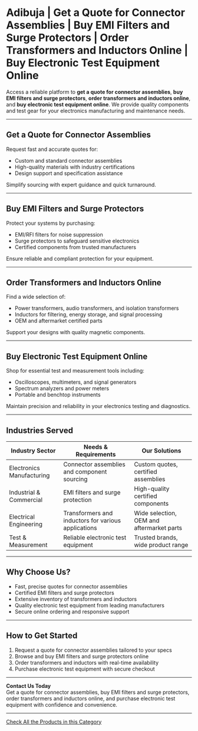 # Adibuja | Get a Quote for Connector Assemblies | Buy EMI Filters and Surge Protectors | Order Transformers and Inductors Online | Buy Electronic Test Equipment Online

Access a reliable platform to **get a quote for connector assemblies**, **buy EMI filters and surge protectors**, **order transformers and inductors online**, and **buy electronic test equipment online**. We provide quality components and test gear for your electronics manufacturing and maintenance needs.

---

## Get a Quote for Connector Assemblies

Request fast and accurate quotes for:

- Custom and standard connector assemblies  
- High-quality materials with industry certifications  
- Design support and specification assistance  

Simplify sourcing with expert guidance and quick turnaround.

---

## Buy EMI Filters and Surge Protectors

Protect your systems by purchasing:

- EMI/RFI filters for noise suppression  
- Surge protectors to safeguard sensitive electronics  
- Certified components from trusted manufacturers  

Ensure reliable and compliant protection for your equipment.

---

## Order Transformers and Inductors Online

Find a wide selection of:

- Power transformers, audio transformers, and isolation transformers  
- Inductors for filtering, energy storage, and signal processing  
- OEM and aftermarket certified parts  

Support your designs with quality magnetic components.

---

## Buy Electronic Test Equipment Online

Shop for essential test and measurement tools including:

- Oscilloscopes, multimeters, and signal generators  
- Spectrum analyzers and power meters  
- Portable and benchtop instruments  

Maintain precision and reliability in your electronics testing and diagnostics.

---

## Industries Served

| Industry Sector          | Needs & Requirements                              | Our Solutions                                     |
|--------------------------|--------------------------------------------------|---------------------------------------------------|
| Electronics Manufacturing | Connector assemblies and component sourcing       | Custom quotes, certified assemblies               |
| Industrial & Commercial  | EMI filters and surge protection                   | High-quality certified components                 |
| Electrical Engineering   | Transformers and inductors for various applications| Wide selection, OEM and aftermarket parts          |
| Test & Measurement       | Reliable electronic test equipment                 | Trusted brands, wide product range                 |

---

## Why Choose Us?

- Fast, precise quotes for connector assemblies  
- Certified EMI filters and surge protectors  
- Extensive inventory of transformers and inductors  
- Quality electronic test equipment from leading manufacturers  
- Secure online ordering and responsive support  

---

## How to Get Started

1. Request a quote for connector assemblies tailored to your specs  
2. Browse and buy EMI filters and surge protectors online  
3. Order transformers and inductors with real-time availability  
4. Purchase electronic test equipment with secure checkout  

---

**Contact Us Today**  
Get a quote for connector assemblies, buy EMI filters and surge protectors, order transformers and inductors online, and purchase electronic test equipment with confidence and convenience.

---
[Check All the Products in this Category](https://www.adibuja.com/categories/electronics)
